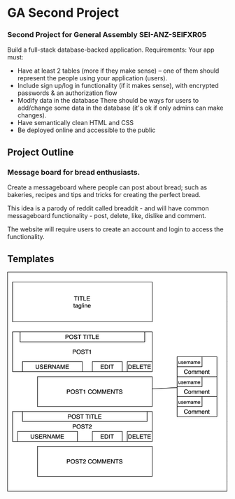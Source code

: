 # GA Second Project
### Second Project for General Assembly SEI-ANZ-SEIFXR05
Build a full-stack database-backed application.
Requirements:
Your app must:
* Have at least 2 tables (more if they make sense) – one of them should represent the people using your application (users).
* Include sign up/log in functionality (if it makes sense), with encrypted passwords & an authorization flow
* Modify data in the database There should be ways for users to add/change some data in the database (it's ok if only admins can make changes).
* Have semantically clean HTML and CSS
* Be deployed online and accessible to the public

## Project Outline
### Message board for bread enthusiasts.

Create a messageboard where people can post about bread; such as bakeries, recipes and tips and tricks for creating the perfect bread.

This idea is a parody of reddit called breaddit - and will have common messageboard functionality - post, delete, like, dislike and comment.

The website will require users to create an account and login to access the functionality. 

## Templates

![homepage template](static/homepage.png)